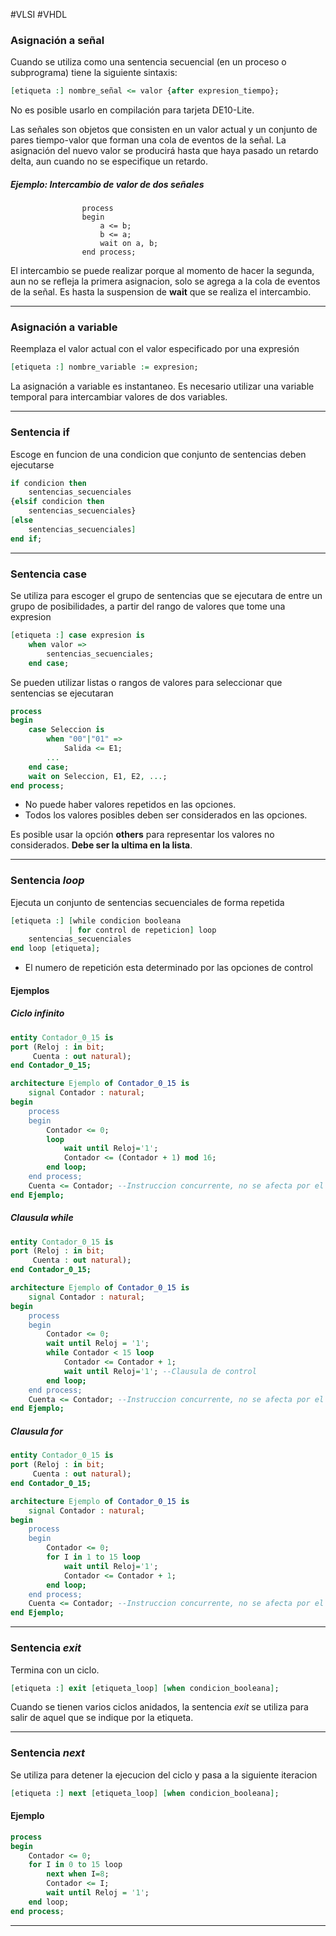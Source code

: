 #VLSI #VHDL 
### Asignación a señal
Cuando se utiliza como una sentencia secuencial (en un proceso o subprograma) tiene la siguiente sintaxis:
```vhdl
[etiqueta :] nombre_señal <= valor {after expresion_tiempo};
```
No es posible usarlo en compilación para tarjeta DE10-Lite.

Las señales son objetos que consisten en un valor actual y un conjunto de pares tiempo-valor que forman una cola de eventos de la señal.
La asignación del nuevo valor se producirá hasta que haya pasado un retardo delta, aun cuando no se especifique un retardo.
##### Ejemplo: Intercambio de valor de dos señales
					process
					begin
						a <= b;
						b <= a;
						wait on a, b;
					end process;
El intercambio se puede realizar porque al momento de hacer la segunda, aun no se refleja la primera asignacion, solo se agrega a la cola de eventos de la señal.
Es hasta la suspension de **wait** que se realiza el intercambio.

---
### Asignación a variable
Reemplaza el valor actual con el valor especificado por una expresión
```vhdl
[etiqueta :] nombre_variable := expresion;
```
La asignación a variable es instantaneo.
Es necesario utilizar una variable temporal para intercambiar valores de dos variables.
___
### Sentencia if
Escoge en funcion de una condicion que conjunto de sentencias deben ejecutarse
```vhdl
if condicion then
	sentencias_secuenciales
{elsif condicion then
	sentencias_secuenciales}
[else 
	sentencias_secuenciales]
end if;
```
___
### Sentencia case
Se utiliza para escoger el grupo de sentencias que se ejecutara de entre un grupo de posibilidades, a partir del rango de valores que tome una expresion
```vhdl
[etiqueta :] case expresion is
	when valor =>
		sentencias_secuenciales;
	end case;
```

Se pueden utilizar listas o rangos de valores para seleccionar que sentencias se ejecutaran
```vhdl
process
begin
	case Seleccion is
		when "00"|"01" =>
			Salida <= E1;
		...
	end case;
	wait on Seleccion, E1, E2, ...;
end process;
```
- No puede haber valores repetidos en las opciones. 
- Todos los valores posibles deben ser considerados en las opciones.

Es posible usar la opción **others** para representar los valores no considerados. **Debe ser la ultima en la lista**.
___
### Sentencia *loop*
Ejecuta un conjunto de sentencias secuenciales de forma repetida
```vhdl
[etiqueta :] [while condicion booleana
			 | for control de repeticion] loop
	sentencias_secuenciales
end loop [etiqueta];
```
- El numero de repetición esta determinado por las opciones de control

#### Ejemplos
##### Ciclo infinito
```vhdl
entity Contador_0_15 is
port (Reloj : in bit;
	 Cuenta : out natural);
end Contador_0_15;

architecture Ejemplo of Contador_0_15 is
	signal Contador : natural;
begin
	process
	begin
		Contador <= 0;
		loop
			wait until Reloj='1';
			Contador <= (Contador + 1) mod 16;
		end loop;
	end process;
	Cuenta <= Contador; --Instruccion concurrente, no se afecta por el ciclo
end Ejemplo;
```
##### Clausula *while*
```vhdl
entity Contador_0_15 is
port (Reloj : in bit;
	 Cuenta : out natural);
end Contador_0_15;

architecture Ejemplo of Contador_0_15 is
	signal Contador : natural;
begin
	process
	begin
		Contador <= 0;
		wait until Reloj = '1';
		while Contador < 15 loop
			Contador <= Contador + 1;
			wait until Reloj='1'; --Clausula de control
		end loop;
	end process;
	Cuenta <= Contador; --Instruccion concurrente, no se afecta por el ciclo
end Ejemplo;
```
##### Clausula *for*
```vhdl
entity Contador_0_15 is
port (Reloj : in bit;
	 Cuenta : out natural);
end Contador_0_15;

architecture Ejemplo of Contador_0_15 is
	signal Contador : natural;
begin
	process
	begin
		Contador <= 0;
		for I in 1 to 15 loop
			wait until Reloj='1';
			Contador <= Contador + 1;
		end loop;
	end process;
	Cuenta <= Contador; --Instruccion concurrente, no se afecta por el ciclo
end Ejemplo;
```

___
### Sentencia *exit*
Termina con un ciclo.
```vhdl
[etiqueta :] exit [etiqueta_loop] [when condicion_booleana];
```

Cuando se tienen varios ciclos anidados, la sentencia *exit* se utiliza para salir de aquel que se indique por la etiqueta.
___
### Sentencia *next*
Se utiliza para detener la ejecucion del ciclo y pasa a la siguiente iteracion
```vhdl
[etiqueta :] next [etiqueta_loop] [when condicion_booleana];
```
#### Ejemplo
```vhdl
process
begin
	Contador <= 0;
	for I in 0 to 15 loop
		next when I=8;
		Contador <= I;
		wait until Reloj = '1';
	end loop;
end process;
```


___
